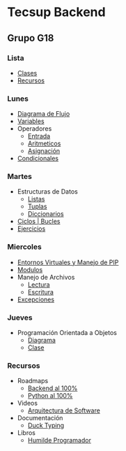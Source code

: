 # Tecsup Backend

## Grupo G18

### Lista

- [Clases](#lunes)
- [Recursos](#recursos)

### Lunes

- [Diagrama de Flujo](Lunes/diagrama_flujo.drawio)
- [Variables](Lunes/variables.py)
- Operadores
  - [Entrada](Lunes/operador_entrada.py)
  - [Aritmeticos](Lunes/operadores_aritmeticos.py)
  - [Asignación](Lunes/operadores_asignacion.py)
- [Condicionales](Lunes/condicionales.py)

### Martes

- Estructuras de Datos
  - [Listas](Martes/listas.py)
  - [Tuplas](Martes/tuplas.py)
  - [Diccionarios](Martes/diccionarios.py)
- [Ciclos | Bucles](Martes/iteradores.py)
- [Ejercicios](Martes/ejercicios.py)

### Miercoles

- [Entornos Virtuales y Manejo de PIP](Miercoles/README.md)
- [Modulos](Miercoles/modulos.py)
- Manejo de Archivos
  - [Lectura](Miercoles/lectura_archivos.py)
  - [Escritura](Miercoles/escritura_archivos.py)
- [Excepciones](Miercoles/excepciones.py)

### Jueves

- Programación Orientada a Objetos
  - [Diagrama](Jueves/poo.drawio)
  - [Clase](Jueves/poo.py)

### Recursos

- Roadmaps
  - [Backend al 100%](https://roadmap.sh/backend)
  - [Python al 100%](https://roadmap.sh/python)
- Videos
  - [Arquitectura de Software](https://www.youtube.com/watch?v=MbX0hGRiJm8)
- Documentación
  - [Duck Typing](https://realpython.com/lessons/duck-typing/)
- Libros
  - [Humilde Programador](http://nummolt.blogspot.com/2019/08/el-programador-humilde.html)
